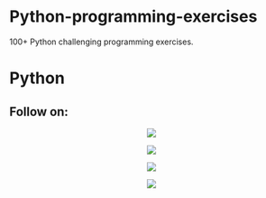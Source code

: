 # Python-programming-exercises

100+ Python challenging programming exercises.

# Python 

## Follow on:
<p align="center">
<a href="https://github.com/itzr00tbyte"><img src="https://img.shields.io/badge/GitHub-Follow%20on%20GitHub-inactive.svg?logo=github"></a>
</p><p align="center">
<a href="https://twitter.com/itz_r00tbyte"><img src="https://img.shields.io/badge/Twitter-Follow%20on%20Twitter-informational.svg?logo=twitter"></a>
</p><p align="center">
<a href="https://facebook.com/itz_r00tbyte"><img src="https://img.shields.io/badge/Facebook-Follow%20on%20Facebook-blue.svg?logo=facebook"></a>
</p><p align="center">
<a href="https://instagram.com/itz_r00tbyte"><img src="https://img.shields.io/badge/Instagram-Follow%20on%20Instagram-important.svg?logo=instagram"></a>
</p>
